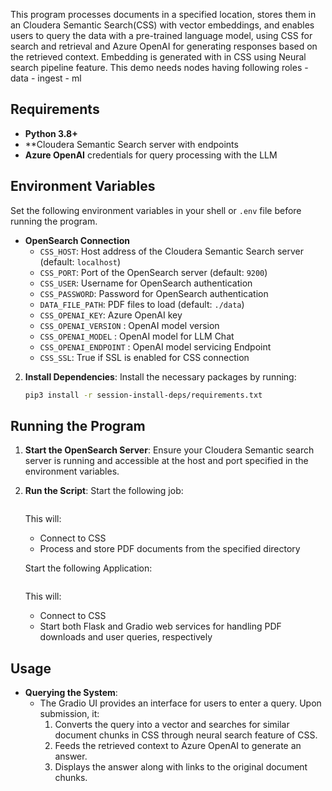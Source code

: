 This program processes documents in a specified location, stores them in an Cloudera Semantic Search(CSS) with vector embeddings, and enables users to query the data with a pre-trained language model, using CSS for search and retrieval and Azure OpenAI for generating responses based on the retrieved context. Embedding is generated with in CSS using Neural search pipeline feature. This demo needs nodes having following roles
    - data
    - ingest
    - ml


## Requirements
- **Python 3.8+**
- **Cloudera Semantic Search  server with endpoints 
- **Azure OpenAI** credentials for query processing with the LLM

## Environment Variables
Set the following environment variables in your shell or `.env` file before running the program.

- **OpenSearch Connection**  
  - `CSS_HOST`: Host address of the Cloudera Semantic Search server (default: `localhost`)
  - `CSS_PORT`: Port of the OpenSearch server (default: `9200`)
  - `CSS_USER`: Username for OpenSearch authentication
  - `CSS_PASSWORD`: Password for OpenSearch authentication
  - `DATA_FILE_PATH`: PDF files to load (default: `./data`)
  - `CSS_OPENAI_KEY`: Azure OpenAI key 
  - `CSS_OPENAI_VERSION` : OpenAI model version
  - `CSS_OPENAI_MODEL` : OpenAI model for LLM Chat
  - `CSS_OPENAI_ENDPOINT` : OpenAI model servicing Endpoint
  - `CSS_SSL`:  True if SSL is enabled for CSS connection
  

2. **Install Dependencies**:
   Install the necessary packages by running:
   ```bash
   pip3 install -r session-install-deps/requirements.txt
   ```

## Running the Program
1. **Start the OpenSearch Server**:
   Ensure your Cloudera Semantic search  server is running and accessible at the host and port specified in the environment variables.

2. **Run the Script**:
   Start the following job:
   ```css_load.py for loading the data
   ```
   This will:
   - Connect to CSS
   - Process and store PDF documents from the specified directory

   Start the following Application:
   ```search_app.py for brining up the search UO
   ```
   This will:
   - Connect to CSS
   - Start both Flask and Gradio web services for handling PDF downloads and user queries, respectively

## Usage
- **Querying the System**:
   - The Gradio UI provides an interface for users to enter a query. Upon submission, it:
     1. Converts the query into a vector and searches for similar document chunks in CSS through neural search feature of CSS.
     2. Feeds the retrieved context to Azure OpenAI to generate an answer.
     3. Displays the answer along with links to the original document chunks.





